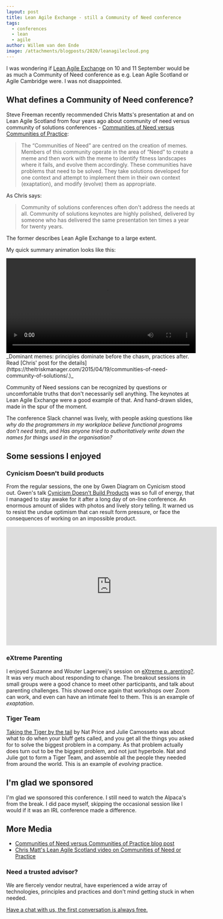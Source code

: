 ```yaml
---
layout: post
title: Lean Agile Exchange - still a Community of Need conference
tags:
  - conferences
  - lean
  - agile
author: Willem van den Ende
image: /attachments/blogposts/2020/leanagilecloud.png
---
```


I was wondering if [Lean Agile Exchange](https://www.leanagileexchange.net/) on 10 and 11 September would be as much a Community of Need
conference as e.g. Lean Agile Scotland or Agile Cambridge were. I was not disappointed.

## What defines a Community of Need conference?

Steve Freeman recently recommended Chris Matts's presentation at and on Lean
Agile Scotland from four years ago about community of need versus community of
solutions conferences - 
[Communities of Need versus Communities of Practice](https://theitriskmanager.com/2015/04/19/communities-of-need-community-of-solutions/):

> The “Communities of Need” are centred on the creation of memes. Members of this community operate in the area of “Need” to create a meme and then work with the meme to identify fitness landscapes where it fails, and evolve them accordingly. These communities have problems that need to be solved. They take solutions developed for one context and attempt to implement them in their own context (exaptation), and modify (evolve) them as appropriate.

As Chris says:
> Community of solutions conferences often don't address the needs at all. Community of
solutions keynotes are highly polished, delivered by someone who has delivered
the same presentation ten times a year for twenty years.

The former describes Lean Agile Exchange to a large extent.

My quick summary animation looks like this:

<video width="100%" controls alt="The linked post describes this better than I could in an alt tag">
  <source src="/attachments/blogposts/2020/dominant-memes.mp4" type="video/mp4">
Your browser does not support the video tag.
</video>
_Dominant memes: principles dominate before the chasm, practices after. Read [Chris' post for the details](https://theitriskmanager.com/2015/04/19/communities-of-need-community-of-solutions/.)_

Community of Need sessions can be recognized by questions or uncomfortable
truths that don't necessarily sell anything. The keynotes at Lean Agile Exchange
were a good example of that. And hand-drawn slides, made in the spur of the moment.

The conference Slack channel was lively, with people asking questions like
*why do the programmers in my workplace believe functional programs don't need
tests*, and *Has anyone tried to authoritatively write down the names for things
used in the organisation?*

## Some sessions I enjoyed

### Cynicism Doesn't build products

From the regular sessions, the one by Gwen Diagram on Cynicism stood out. Gwen's
talk [Cynicism Doesn't Build Products](https://www.leanagileexchange.net/programme/cynicism-doesnt-build-products) was so full of energy, that I managed to stay awake for it after a long day
of on-line conference. An enormous amount of slides with photos and lively story
telling. It warned us to resist the undue optimism that can result form pressure, or face
the consequences of working on an impossible product.

<iframe width="560" height="315" src="https://www.youtube.com/embed/6FfKjAXFNzk" frameborder="0" allow="accelerometer; autoplay; clipboard-write; encrypted-media; gyroscope; picture-in-picture" allowfullscreen></iframe>

### eXtreme Parenting

I enjoyed Suzanne and Wouter Lagerweij's session on [eXtreme p..arenting?](https://www.leanagileexchange.net/programme/extreme-parenting). It was very much about
responding to change. The breakout sessions in small groups were a good
chance to meet other participants, and talk about parenting challenges. This showed once
again that workshops over Zoom can work, and even can have an intimate feel to them. This is an example of _exaptation_.

### Tiger Team

[Taking the Tiger by the
tail](https://www.leanagileexchange.net/programme/taking-tiger-tail) by Nat
Price and Julie Camosseto was about what to do when your bluff gets
called, and you get all the things you asked for to solve the biggest problem in
a company. As that problem actually does turn out to be the biggest problem, and
not just hyperbole. Nat and Julie got to form a Tiger Team, and assemble all the
people they needed from around the world. This is an example of _evolving_
practice.

## I'm glad we sponsored

I'm glad we sponsored this conference. I still need to watch the Alpaca's from
the break. I did pace myself, skipping the occasional session like I would if it was an IRL conference made a difference.

## More Media

* [Communities of Need versus Communities of Practice blog post](https://theitriskmanager.com/2015/04/19/communities-of-need-community-of-solutions/)
* [Chris Matt's Lean Agile Scotland video on Communities of Need or Practice](https://vimeo.com/190010827)

<aside>
  <h3>Need a trusted advisor?</h3>
  <p>We are fiercely vendor neutral, have experienced a wide array of technologies, principles and practices and don't mind getting stuck in when needed.</p>
  <p><div>
    <a href="/contact">Have a chat with us, the first conversation is always free.</a>
  </div></p>
</aside>
